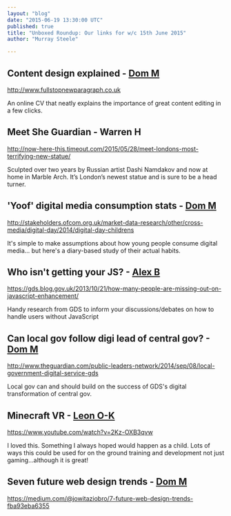 ```yaml
---
layout: "blog"
date: "2015-06-19 13:30:00 UTC"
published: true
title: "Unboxed Roundup: Our links for w/c 15th June 2015"
author: "Murray Steele"

---
```


## Content design explained - [Dom M](http://www.unboxedconsulting.com/people/dominic-mason)  http://www.fullstopnewparagraph.co.uk  An online CV that neatly explains the importance of great content editing in a few clicks.  ## Meet She Guardian - Warren H  http://now-here-this.timeout.com/2015/05/28/meet-londons-most-terrifying-new-statue/  Sculpted over two years by Russian artist Dashi Namdakov and now at home in Marble Arch. It’s London’s newest statue and is sure to be a head turner.  ## 'Yoof' digital media consumption stats - [Dom M](http://www.unboxedconsulting.com/people/dominic-mason)  http://stakeholders.ofcom.org.uk/market-data-research/other/cross-media/digital-day/2014/digital-day-childrens  It's simple to make assumptions about how young people consume digital media... but here's a diary-based study of their actual habits.  ## Who isn't getting your JS? - [Alex B](http://www.unboxedconsulting.com/people/alex-bobin)  https://gds.blog.gov.uk/2013/10/21/how-many-people-are-missing-out-on-javascript-enhancement/  Handy research from GDS to inform your discussions/debates on how to handle users without JavaScript  ## Can local gov follow digi lead of central gov? - [Dom M](http://www.unboxedconsulting.com/people/dominic-mason)  http://www.theguardian.com/public-leaders-network/2014/sep/08/local-government-digital-service-gds  Local gov can and should build on the success of GDS's digital transformation of central gov.  ## Minecraft VR - [Leon O-K](https://www.linkedin.com/pub/leon-odey-knight/8/963/802)  https://www.youtube.com/watch?v=2Kz-OXB3qvw  I loved this. Something I always hoped would happen as a child. Lots of ways this could be used for on the ground training and development not just gaming...although it is great!  ## Seven future web design trends - [Dom M](http://www.unboxedconsulting.com/people/dominic-mason)  https://medium.com/@jowitaziobro/7-future-web-design-trends-fba93eba6355


